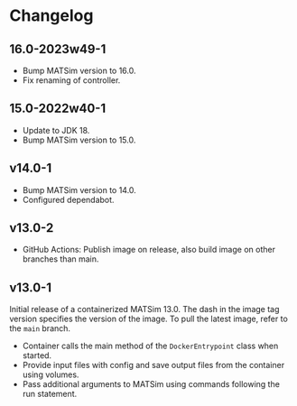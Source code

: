 # Changelog

## 16.0-2023w49-1

- Bump MATSim version to 16.0.
- Fix renaming of controller.

## 15.0-2022w40-1

- Update to JDK 18.
- Bump MATSim version to 15.0.

## v14.0-1

- Bump MATSim version to 14.0.
- Configured dependabot.

## v13.0-2

- GitHub Actions: Publish image on release, also build image on other branches than main.

## v13.0-1

Initial release of a containerized MATSim 13.0. The dash in the image tag version specifies the version of the image. To
pull the latest image, refer to the `main` branch.

- Container calls the main method of the `DockerEntrypoint` class when started.
- Provide input files with config and save output files from the container using volumes.
- Pass additional arguments to MATSim using commands following the run statement.
